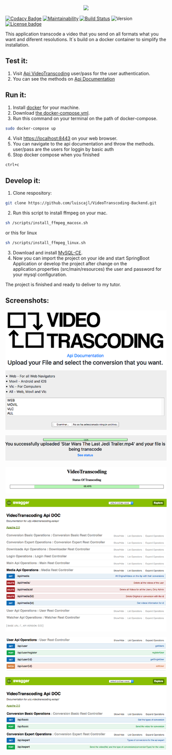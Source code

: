 <p align="center">
<img src="https://github.com/luiscajl/VideoTranscoding-Backend/blob/developing/src/main/resources/static/images/VideoTranscoding_logo.png"></img>
</p>

[![Codacy Badge](https://api.codacy.com/project/badge/Grade/6b9cd649a14a4431882a51dd2c779e85)](https://www.codacy.com/app/luiscajl/VideoTranscoding?utm_source=github.com&utm_medium=referral&utm_content=luiscajl/VideoTranscoding&utm_campaign=badger)
[![Maintainability](https://api.codeclimate.com/v1/badges/a3de0e21cd574e78341e/maintainability)](https://codeclimate.com/github/luiscajl/VideoTranscoding/maintainability)
[![Build Status](https://travis-ci.org/luiscajl/VideoTranscoding-Backend.svg?branch=developing)](https://travis-ci.org/luiscajl/VideoTranscoding-Backend)
![Version](https://img.shields.io/badge/version-1.0-brightgreen.svg?style=flat)
[![License badge](https://img.shields.io/badge/license-Apache2-orange.svg)](http://www.apache.org/licenses/LICENSE-2.0)

This application transcode a video that you send on all formats what you want and diferent resolutions. It´s build on a docker container to simplify the installation.
## Test it:
1. Visit [Api VideoTranscoding](https://api.videotranscoding.es) user/pass for the user authentication.
2. You can see the methods on [Api Documentation](https://api.videotranscoding.es/swagger-ui.html)
## Run it:
1. Install [docker](https://docs.docker.com/engine/installation/) for your machine.
2. Download [the docker-compose.yml](https://raw.githubusercontent.com/luiscajl/VideoTranscoding/master/docker-compose.yml).
3. Run this command on your terminal on the path of docker-compose.
```sh
sudo docker-compose up 
```
4. Visit [https://localhost:8443](https://localhost:8443) on your web browser.
5. You can navigate to the api documentation and throw the methods. user/pass are the users for loggin by basic auth
6. Stop docker compose when you finished
```sh
ctrl+c
```

## Develop it:
1. Clone respository:
```sh
git clone https://github.com/luiscajl/VideoTranscoding-Backend.git 
```
2. Run this script to install ffmpeg on your mac.
```sh
sh /scripts/install_ffmpeg_macosx.sh
```
or this for linux
```sh
sh /scripts/install_ffmpeg_linux.sh
```
3. Download and install [MySQL-CE](https://dev.mysql.com/downloads/).
4. Now you can import the project on your ide and start SpringBoot Application or develop the project after change on the application.properties (src/main/resources) the user and password for your mysql configuration.


The project is finished and ready to deliver to my tutor.

## Screenshots:
<p align="center">
  <img src="https://github.com/luiscajl/VideoTranscoding/blob/master/screens/screenIndexF.png"/>
</p>
<p align="center">
  <img src="https://github.com/luiscajl/VideoTranscoding/blob/master/screens/screenSucessfully.png"/>
</p>
<p align="center">
  <img src="https://github.com/luiscajl/VideoTranscoding/blob/master/screens/screenStatus.png"/>
</p>
<p align="center">
  <img src="https://github.com/luiscajl/VideoTranscoding/blob/master/screens/screenMedia.png"/>
</p>
<p align="center">
  <img src="https://github.com/luiscajl/VideoTranscoding/blob/master/screens/screenUser.png"/>
</p>
<p align="center">
  <img src="https://github.com/luiscajl/VideoTranscoding/blob/master/screens/screenConversion.png"/>
</p>





